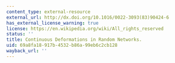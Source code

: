 ```yaml
---
content_type: external-resource
external_url: http://dx.doi.org/10.1016/0022-3093(83)90424-6
has_external_license_warning: true
license: https://en.wikipedia.org/wiki/All_rights_reserved
status: ''
title: Continuous Deformations in Random Networks.
uid: 69a8fa18-917b-4532-b86a-99eb6c2cb128
wayback_url: ''
---
```

